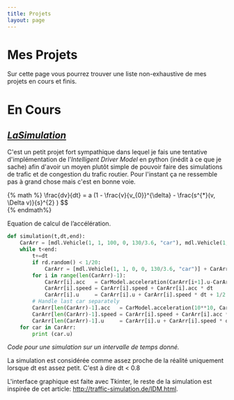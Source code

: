 ```yaml
---
title: Projets
layout: page
---
```

# Mes Projets

Sur cette page vous pourrez trouver une liste non-exhaustive de mes projets en cours et finis.

# En Cours

## [_LaSimulation_](https://github.com/Kakise/LaSimulation)

C'est un petit projet fort sympathique dans lequel je fais une tentative d'implémentation de l'_Intelligent Driver Model_ en python (inédit à ce que je sache) afin d'avoir un moyen plutôt simple de pouvoir faire des simulations de trafic et de congestion du trafic routier. Pour l'instant ça ne ressemble pas à grand chose mais c'est en bonne voie.

{% math %}
\frac{dv}{dt} = a (1 - \frac{v}{v_{0}}^{\delta} - \frac{s^{*}(v, \Delta v)}{s}^{2} ) $$\
{% endmath%}

Equation de calcul de l’accélération.

```python
def simulation(t,dt,end):
    CarArr = [mdl.Vehicle(1, 1, 100, 0, 130/3.6, "car"), mdl.Vehicle(1, 1, 200, 0, 130/3.6, "car")]
    while t<end:
        t+=dt
        if rd.random() < 1/20:
            CarArr = [mdl.Vehicle(1, 1, 0, 0, 130/3.6, "car")] + CarArr
        for i in range(len(CarArr)-1):
            CarArr[i].acc   = CarModel.acceleration(CarArr[i+1].u-CarArr[i].u, CarArr[i].speed, CarArr[i+1].speed, CarArr[i+1].acc)
            CarArr[i].speed = CarArr[i].speed + CarArr[i].acc * dt
            CarArr[i].u     = CarArr[i].u + CarArr[i].speed * dt + 1/2 * CarArr[i].acc * (dt**2)
        # Handle last car separately
        CarArr[len(CarArr)-1].acc   = CarModel.acceleration(10**10, CarArr[i].speed, 10**10, 10**10)
        CarArr[len(CarArr)-1].speed = CarArr[i].speed + CarArr[i].acc * dt
        CarArr[len(CarArr)-1].u     = CarArr[i].u + CarArr[i].speed * dt + 1/2 * CarArr[i].acc * (dt**2)
    for car in CarArr:
        print (car.u)
```

_Code pour une simulation sur un intervalle de temps donné._

La simulation est considérée comme assez proche de la réalité uniquement lorsque dt est assez petit. C'est à dire dt < 0.8

L'interface graphique est faite avec Tkinter, le reste de la simulation est inspirée de cet article: <http://traffic-simulation.de/IDM.html>.
